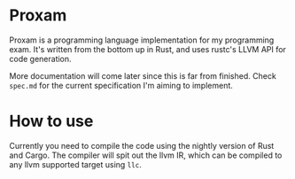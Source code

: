 # Proxam
Proxam is a programming language implementation for my programming exam.
It's written from the bottom up in Rust, and uses rustc's LLVM API for code generation.

More documentation will come later since this is far from finished.
Check `spec.md` for the current specification I'm aiming to implement.

# How to use
Currently you need to compile the code using the nightly version of Rust and Cargo. The compiler will spit out the llvm IR, which can be compiled to any llvm supported target using `llc`.
